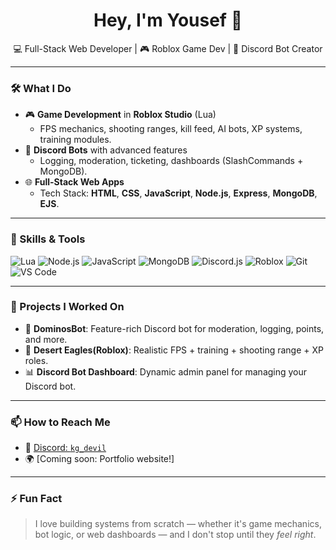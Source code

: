 <h1 align="center">Hey, I'm Yousef 👋</h1>

<p align="center">
  💻 Full-Stack Web Developer | 🎮 Roblox Game Dev | 🤖 Discord Bot Creator
</p>

---

### 🛠️ What I Do

- 🎮 **Game Development** in **Roblox Studio** (Lua)
  - FPS mechanics, shooting ranges, kill feed, AI bots, XP systems, training modules.
- 🤖 **Discord Bots** with advanced features
  - Logging, moderation, ticketing, dashboards (SlashCommands + MongoDB).
- 🌐 **Full-Stack Web Apps**
  - Tech Stack: **HTML**, **CSS**, **JavaScript**, **Node.js**, **Express**, **MongoDB**, **EJS**.

---

### 🧠 Skills & Tools

![Lua](https://img.shields.io/badge/-Lua-2C2D72?style=flat&logo=lua)
![Node.js](https://img.shields.io/badge/-Node.js-339933?style=flat&logo=node.js)
![JavaScript](https://img.shields.io/badge/-JavaScript-F7DF1E?style=flat&logo=javascript&logoColor=black)
![MongoDB](https://img.shields.io/badge/-MongoDB-47A248?style=flat&logo=mongodb)
![Discord.js](https://img.shields.io/badge/-Discord.js-5865F2?style=flat&logo=discord)
![Roblox](https://img.shields.io/badge/-Roblox-000000?style=flat&logo=roblox)
![Git](https://img.shields.io/badge/-Git-F05032?style=flat&logo=git)
![VS Code](https://img.shields.io/badge/-VS%20Code-007ACC?style=flat&logo=visual-studio-code)

---

### 🚀 Projects I Worked On

- 🔫 **DominosBot**: Feature-rich Discord bot for moderation, logging, points, and more.
- 🎯 **Desert Eagles(Roblox)**: Realistic FPS + training + shooting range + XP roles.
- 📊 **Discord Bot Dashboard**: Dynamic admin panel for managing your Discord bot.

---

### 📫 How to Reach Me

- 💬 [Discord: `kg_devil`](https://discord.com/users/621296906357964810)
- 🌍 [Coming soon: Portfolio website!]

---

### ⚡ Fun Fact

> I love building systems from scratch — whether it's game mechanics, bot logic, or web dashboards — and I don't stop until they *feel right*.
